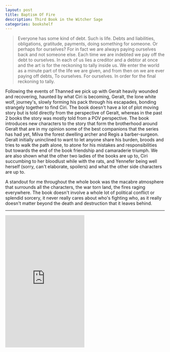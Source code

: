 ```yaml
---
layout: post
title: Baptism Of Fire
description: Third Book in the Witcher Sage
categories: bookshelf 
---
```


>Everyone has some kind of debt. Such is life. Debts and liabilities, obligations, gratitude, payments, doing something for someone. Or perhaps for ourselves? For in fact we are always paying ourselves back and not someone else. Each time we are indebted we pay off the debt to ourselves. In each of us lies a creditor and a debtor at once and the art is for the reckoning to tally inside us. We enter the world as a minute part of the life we are given, and from then on we are ever paying off debts, To ourselves. For ourselves. In order for the final reckoning to tally.

Following the events of Thanned we pick up with Geralt heavily wounded and recovering, haunted by what Ciri is becoming, Geralt, the lone white wolf, journey's, slowly forming his pack through his escapades, bonding strangely together to find Ciri. The book doesn't have a lot of plot moving story but is told directly from the perspective of Geralt, whereas in the past 2 books the story was mostly told from a POV perspective. The book introduces new characters to the story that form the brotherhood around Geralt that are in my opinion some of the best companions that the series has had yet, Milva the forest dwelling archer and Regis a barber-surgeon. Geralt initially uninclined to want to let anyone share his burden, broods and tries to walk the path alone, to atone for his mistakes and responsibilities but towards the end of the book friendship and camaraderie triumph. We are also shown what the other two ladies of the books are up to, Ciri succumbing to her bloodlust while with the rats, and Yennefer being well herself (sorry, can't elaborate, spoilers) and what the other side characters are up to.

A standout for me throughout the whole book was the macabre atmosphere that surrounds all the characters, the war torn land, the fires raging everywhere. The book doesn't involve a whole lot of political conflict or splendid sorcery, it never really cares about who's fighting who, as it really doesn't matter beyond the death and destruction that it leaves behind.

---


<iframe type="text/html" width="250" height="418" frameborder="0" allowfullscreen style="max-width:100%" src="https://read.amazon.in/kp/card?asin=B00GFHFRSM&preview=newtab&linkCode=kpe&ref_=cm_sw_r_kb_dp_FTCeEb9H47PVC&hideShare=true" ></iframe>